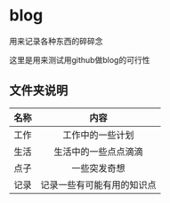 # blog

用来记录各种东西的碎碎念

这里是用来测试用github做blog的可行性

## 文件夹说明

| 名称  | 内容                       |
| :---: | :------------------------: |
| 工作  | 工作中的一些计划           |
| 生活  | 生活中的一些点点滴滴       |
| 点子  | 一些突发奇想               |
| 记录  | 记录一些有可能有用的知识点 |
